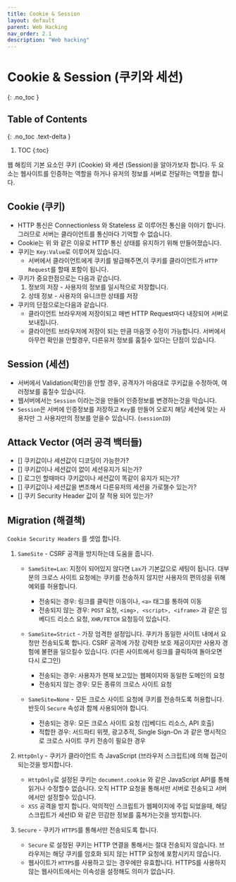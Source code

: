 ```yaml
---
title: Cookie & Session
layout: default
parent: Web Hacking
nav_order: 2.1
description: "Web hacking"
---
```


# Cookie & Session (쿠키와 세션)

{: .no_toc }

## Table of Contents
{: .no_toc .text-delta }

1. TOC
{:toc}


웹 해킹의 기본 요소인 쿠키 (Cookie) 와 세션 (Session)을 알아가보자 합니다. 두 요소는 웹사이트를 인증하는 역할을 하거나 유저의 정보를 서버로 전달하는 역할을 합니다.

## Cookie (쿠키)
- HTTP 통신은 Connectionless 와 Stateless 로 이루어진 통신을 이야기 합니다. 그러므로 서버는 클라이언트를 통신마다 기억할 수 없습니다.
- Cookie는 위 와 같은 이유로 HTTP 통신 상태를 유지하기 위해 만들어졌습니다. 
- 쿠키는 `Key:Value`로 이루어져 있습니다. 
    - 서버에서 클라이언트에게 쿠키를 발급해주면,이 쿠키를 클라이언트가 `HTTP Request`를 할때 포함이 됩니다. 
- 쿠키가 중요한점으로는 다음과 같습니다.
    1. 정보의 저장 - 사용자의 정보를 일시적으로 저장합니다.
    2. 상태 정보 - 사용자의 유니크한 상태를 저장
- 쿠키의 단점으로는다음과 같습니다.
    - 클라이언트 브라우저에 저장이되고 매번 HTTP Request마다 내장되어 서버로 보내집니다.
    - 클라이언트 브라우저에 저장이 되는 만큼 마음껏 수정이 가능합니다. 서버에서 아무런 확인을 안할경우, 다른유저 정보를 훔칠수 있다는 단점이 있습니다.

## Session (세션)
- 서버에서 Validation(확인)을 안할 경우, 공격자가 마음대로 쿠키값을 수정하여, 여러정보를 훔칠수 있습니다.
- 웹서버에서는 `Session` 이라는것을 만들어 인증정보를 변경하는것을 막습니다.
- `Session`은 서버에 인증정보를 저장하고 `Key`를 만들어 오로지 해당 세션에 맞는 사용자만 그 사용자만의 정보를 얻을수 있습니다. (`sessionID`)

## Attack Vector (여러 공격 백터들)
- [] 쿠키값이나 세션값이 디코딩이 가능한가?
- [] 쿠키값이나 세션값이 없이 세션유지가 되는가?
- [] 로그인 할때마다 쿠키값이나 세션값이 똑같이 유지가 되는가?
- [] 쿠키값이나 세션값을 변조해서 다른유저의 세션을 가로챌수 있는가?
- [] 쿠키 Security Header 값이 잘 적용 되어 있는가?

## Migration (해결책)

`Cookie Security Headers` 를 셋업 합니다. 

1. `SameSite` - CSRF 공격을 방지하는데 도움을 줍니다.
    - `SameSite=Lax`: 지정이 되어있지 않다면 `Lax`가 기본값으로 세팅이 됩니다. 대부분의 크로스 사이트 요청에는 쿠키를 전송하지 않지만 사용자의 편의성을 위해 예외를 허용합니다.
        - 전송되는 경우: 링크를 클릭한 이동이나, `<a>` 태그를 통하여 이동
        - 전송되지 않는 경우: `POST` 요청, `<img>, <script>, <iframe>` 과 같은 임베디드 리소스 요청, `XHR/FETCH` 요청등이 있습니다.

    - `SameSite=Strict` - 가장 엄격한 설정입니다. 쿠키가 동일한 사이트 내에서 요청만 전송되도록 합니다. CSRF 공격에 가장 강력한 보호 제공이지만 사용자 경험에 불편을 일으킬수 있습니다. (다른 사이트에서 링크를 클릭하여 돌아오면 다시 로그인)
        - 전송되는 경우: 사용자가 현재 보고있는 웹페이지와 동일한 도메인의 요청
        - 전송되지 않는 경우: 모든 종류의 크로스 사이트 요청 
    - `SameSite=None` - 모든 크로스 사이트 요청에 쿠키를 전송하도록 허용합니다. 반듯이 `Secure` 속성과 함께 사용되어야 합니다.
        - 전송되는 경우: 모든 크로스 사이트 요청 (임베디드 리소스, API 호출)
        - 적합한 경우: 서드파티 위젯, 광고추적, Single Sign-On 과 같은 명시적으로 크로스 사이트 쿠키 전송이 필요한 경우

2. `HttpOnly` - 쿠키가 클라이언트 측 JavaScript (브라우저 스크립트)에 의해 접근이 되는것을 방지합니다. 
    - `HttpOnly`로 설정된 쿠키는 `document.cookie` 와 같은 JavaScript API를 통해 읽거나 수정할수 없습니다. 오직 HTTP 요청을 통해서만 서버로 전송되고 서버에서만 설정할수 있습니다.
    - `XSS` 공격을 방지 합니다. 악의적인 스크립트가 웹페이지에 주입 되었을때, 해당 스크립트가 세션ID 와 같은 민감한 정보를 훔쳐가는것을 방지합니다.

3. `Secure` - 쿠키가 `HTTPS`를 통해서만 전송되도록 합니다.
    - `Secure` 로 설정된 쿠키는 HTTP 연결을 통해서는 절대 전송되지 않습니다. 브라우저는 해당 쿠키를 암호화 되지 않는 HTTP 요청에 포함시키지 않습니다.
    - 웹사이트가 `HTTPS`를 사용하고 있는 경우에만 유효합니다. HTTPS를 사용하지 않는 웹사이트에서는 이속성을 설정해도 의미가 없습니다. 